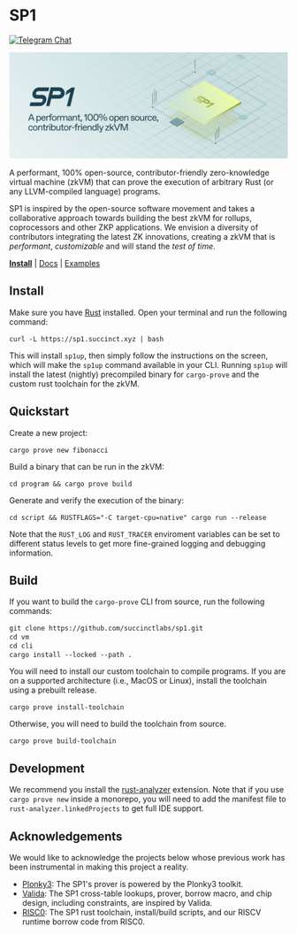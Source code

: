 # SP1

[![Telegram Chat][tg-badge]][tg-url]

![](./assets/sp1.svg)

A performant, 100% open-source, contributor-friendly zero-knowledge virtual machine (zkVM) that can prove the execution of arbitrary Rust (or any LLVM-compiled language) programs.

SP1 is inspired by the open-source software movement and takes a collaborative approach towards building the best zkVM for rollups, coprocessors and other ZKP applications. We envision a diversity of contributors integrating the latest ZK innovations, creating a zkVM that is _performant_, _customizable_ and will stand the _test of time_.

**[Install](https://succinctlabs.github.io/sp1/getting-started/install.html)**
| [Docs](https://succinctlabs.github.io/sp1)
| [Examples](https://github.com/succinctlabs/sp1/tree/main/examples)

[tg-badge]: https://img.shields.io/endpoint?color=neon&logo=telegram&label=chat&url=https://tg.sumanjay.workers.dev/succinct_sp1
[tg-url]: https://t.me/succinct_sp1

## Install

Make sure you have [Rust](https://www.rust-lang.org/tools/install) installed. Open your terminal and run the following command:

```
curl -L https://sp1.succinct.xyz | bash
```

This will install `sp1up`, then simply follow the instructions on the screen, which will make the `sp1up` command available in your CLI.
Running `sp1up` will install the latest (nightly) precompiled binary for `cargo-prove` and the custom rust toolchain for the zkVM.

## Quickstart

Create a new project:

```
cargo prove new fibonacci
```

Build a binary that can be run in the zkVM:

```
cd program && cargo prove build
```

Generate and verify the execution of the binary:

```
cd script && RUSTFLAGS="-C target-cpu=native" cargo run --release
```

Note that the `RUST_LOG` and `RUST_TRACER` enviroment variables can be set to different status levels to get more fine-grained logging and debugging information.

## Build

If you want to build the `cargo-prove` CLI from source, run the following commands:

```
git clone https://github.com/succinctlabs/sp1.git
cd vm
cd cli
cargo install --locked --path .
```

You will need to install our custom toolchain to compile programs. If you are on a supported architecture
(i.e., MacOS or Linux), install the toolchain using a prebuilt release.

```
cargo prove install-toolchain
```

Otherwise, you will need to build the toolchain from source.

```
cargo prove build-toolchain
```

## Development

We recommend you install the [rust-analyzer](https://marketplace.visualstudio.com/items?itemName=rust-lang.rust-analyzer) extension.
Note that if you use `cargo prove new` inside a monorepo, you will need to add the manifest file to `rust-analyzer.linkedProjects` to get full IDE support.

## Acknowledgements

We would like to acknowledge the projects below whose previous work has been instrumental in making this project a reality.

- [Plonky3](https://github.com/Plonky3/Plonky3): The SP1's prover is powered by the Plonky3 toolkit.
- [Valida](https://github.com/valida-xyz/valida): The SP1 cross-table lookups, prover, borrow macro, and chip design, including constraints, are inspired by Valida.
- [RISC0](https://github.com/risc0/risc0): The SP1 rust toolchain, install/build scripts, and our RISCV runtime borrow code from RISC0.
